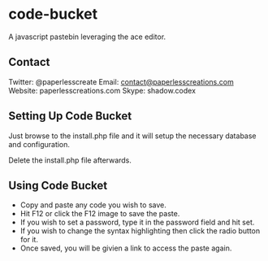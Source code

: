 code-bucket
===========

A javascript pastebin leveraging the ace editor.

Contact
-------

Twitter: @paperlesscreate
Email: contact@paperlesscreations.com
Website: paperlesscreations.com
Skype: shadow.codex

Setting Up Code Bucket
----------------------

Just browse to the install.php file and it will setup the necessary database and configuration. 

Delete the install.php file afterwards.

Using Code Bucket
-----------------

 * Copy and paste any code you wish to save. 
 * Hit F12 or click the F12 image to save the paste.
 * If you wish to set a password, type it in the password field and hit set.
 * If you wish to change the syntax highlighting then click the radio button for it.
 * Once saved, you will be givien a link to access the paste again.
